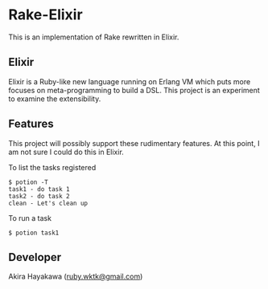 # Rake-Elixir

This is an implementation of Rake rewritten in Elixir.

## Elixir

Elixir is a Ruby-like new language running on Erlang VM
which puts more focuses on meta-programming to build a DSL.
This project is an experiment to examine the extensibility.

## Features

This project will possibly support these rudimentary features.
At this point, I am not sure I could do this in Elixir.

To list the tasks registered

```
$ potion -T
task1 - do task 1
task2 - do task 2
clean - Let's clean up
```

To run a task

```
$ potion task1
```

## Developer

Akira Hayakawa (ruby.wktk@gmail.com)
